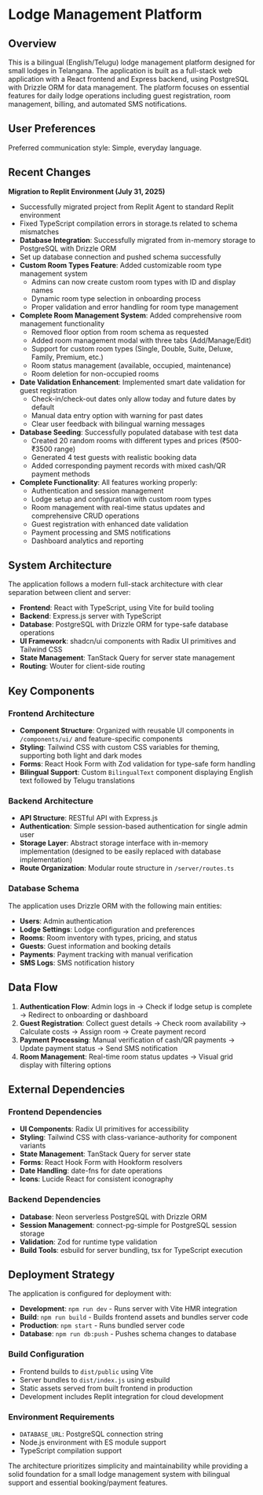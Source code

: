 # Lodge Management Platform

## Overview

This is a bilingual (English/Telugu) lodge management platform designed for small lodges in Telangana. The application is built as a full-stack web application with a React frontend and Express backend, using PostgreSQL with Drizzle ORM for data management. The platform focuses on essential features for daily lodge operations including guest registration, room management, billing, and automated SMS notifications.

## User Preferences

Preferred communication style: Simple, everyday language.

## Recent Changes

**Migration to Replit Environment (July 31, 2025)**
- Successfully migrated project from Replit Agent to standard Replit environment  
- Fixed TypeScript compilation errors in storage.ts related to schema mismatches
- **Database Integration**: Successfully migrated from in-memory storage to PostgreSQL with Drizzle ORM
- Set up database connection and pushed schema successfully
- **Custom Room Types Feature**: Added customizable room type management system
  - Admins can now create custom room types with ID and display names
  - Dynamic room type selection in onboarding process
  - Proper validation and error handling for room type management
- **Complete Room Management System**: Added comprehensive room management functionality
  - Removed floor option from room schema as requested
  - Added room management modal with three tabs (Add/Manage/Edit)
  - Support for custom room types (Single, Double, Suite, Deluxe, Family, Premium, etc.)
  - Room status management (available, occupied, maintenance)
  - Room deletion for non-occupied rooms
- **Date Validation Enhancement**: Implemented smart date validation for guest registration
  - Check-in/check-out dates only allow today and future dates by default
  - Manual data entry option with warning for past dates
  - Clear user feedback with bilingual warning messages
- **Database Seeding**: Successfully populated database with test data
  - Created 20 random rooms with different types and prices (₹500-₹3500 range)
  - Generated 4 test guests with realistic booking data
  - Added corresponding payment records with mixed cash/QR payment methods
- **Complete Functionality**: All features working properly:
  - Authentication and session management
  - Lodge setup and configuration with custom room types
  - Room management with real-time status updates and comprehensive CRUD operations
  - Guest registration with enhanced date validation
  - Payment processing and SMS notifications
  - Dashboard analytics and reporting

## System Architecture

The application follows a modern full-stack architecture with clear separation between client and server:

- **Frontend**: React with TypeScript, using Vite for build tooling
- **Backend**: Express.js server with TypeScript
- **Database**: PostgreSQL with Drizzle ORM for type-safe database operations
- **UI Framework**: shadcn/ui components with Radix UI primitives and Tailwind CSS
- **State Management**: TanStack Query for server state management
- **Routing**: Wouter for client-side routing

## Key Components

### Frontend Architecture
- **Component Structure**: Organized with reusable UI components in `/components/ui/` and feature-specific components
- **Styling**: Tailwind CSS with custom CSS variables for theming, supporting both light and dark modes
- **Forms**: React Hook Form with Zod validation for type-safe form handling
- **Bilingual Support**: Custom `BilingualText` component displaying English text followed by Telugu translations

### Backend Architecture
- **API Structure**: RESTful API with Express.js
- **Authentication**: Simple session-based authentication for single admin user
- **Storage Layer**: Abstract storage interface with in-memory implementation (designed to be easily replaced with database implementation)
- **Route Organization**: Modular route structure in `/server/routes.ts`

### Database Schema
The application uses Drizzle ORM with the following main entities:
- **Users**: Admin authentication
- **Lodge Settings**: Lodge configuration and preferences
- **Rooms**: Room inventory with types, pricing, and status
- **Guests**: Guest information and booking details
- **Payments**: Payment tracking with manual verification
- **SMS Logs**: SMS notification history

## Data Flow

1. **Authentication Flow**: Admin logs in → Check if lodge setup is complete → Redirect to onboarding or dashboard
2. **Guest Registration**: Collect guest details → Check room availability → Calculate costs → Assign room → Create payment record
3. **Payment Processing**: Manual verification of cash/QR payments → Update payment status → Send SMS notification
4. **Room Management**: Real-time room status updates → Visual grid display with filtering options

## External Dependencies

### Frontend Dependencies
- **UI Components**: Radix UI primitives for accessibility
- **Styling**: Tailwind CSS with class-variance-authority for component variants
- **State Management**: TanStack Query for server state
- **Forms**: React Hook Form with Hookform resolvers
- **Date Handling**: date-fns for date operations
- **Icons**: Lucide React for consistent iconography

### Backend Dependencies
- **Database**: Neon serverless PostgreSQL with Drizzle ORM
- **Session Management**: connect-pg-simple for PostgreSQL session storage
- **Validation**: Zod for runtime type validation
- **Build Tools**: esbuild for server bundling, tsx for TypeScript execution

## Deployment Strategy

The application is configured for deployment with:

- **Development**: `npm run dev` - Runs server with Vite HMR integration
- **Build**: `npm run build` - Builds frontend assets and bundles server code
- **Production**: `npm start` - Runs bundled server code
- **Database**: `npm run db:push` - Pushes schema changes to database

### Build Configuration
- Frontend builds to `dist/public` using Vite
- Server bundles to `dist/index.js` using esbuild
- Static assets served from built frontend in production
- Development includes Replit integration for cloud development

### Environment Requirements
- `DATABASE_URL`: PostgreSQL connection string
- Node.js environment with ES module support
- TypeScript compilation support

The architecture prioritizes simplicity and maintainability while providing a solid foundation for a small lodge management system with bilingual support and essential booking/payment features.